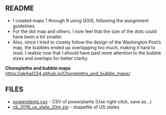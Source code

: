## README

* I created maps 1 through 9 using QGIS, following the assignment guidelines.
* For the dot map and others, I now feel that the size of the dots could have been a bit smaller.
* Also, since I tried to closely follow the design of the Washington Post’s map, the bubbles ended up overlapping too much, making it hard to read. I realize now that I should have paid more attention to the bubble sizes and overlaps for better clarity.

**Choropleths and bubble maps**
https://akiha1224.github.io/Choropleths_and_bubble_maps/

## FILES

* [powerplants.csv](https://gist.github.com/jsoma/0865246bd9223a6b86fe6876efb4c640/raw/1db5a66d65b12e33042e090f52f6c4f7565bf329/powerplants.csv) - CSV of powerplants (Use right-click, save as...)
* [cb_2016_us_state_20m.zip](https://gist.github.com/jsoma/0865246bd9223a6b86fe6876efb4c640/raw/1db5a66d65b12e33042e090f52f6c4f7565bf329/cb_2016_us_state_20m.zip) - shapefile of US states
